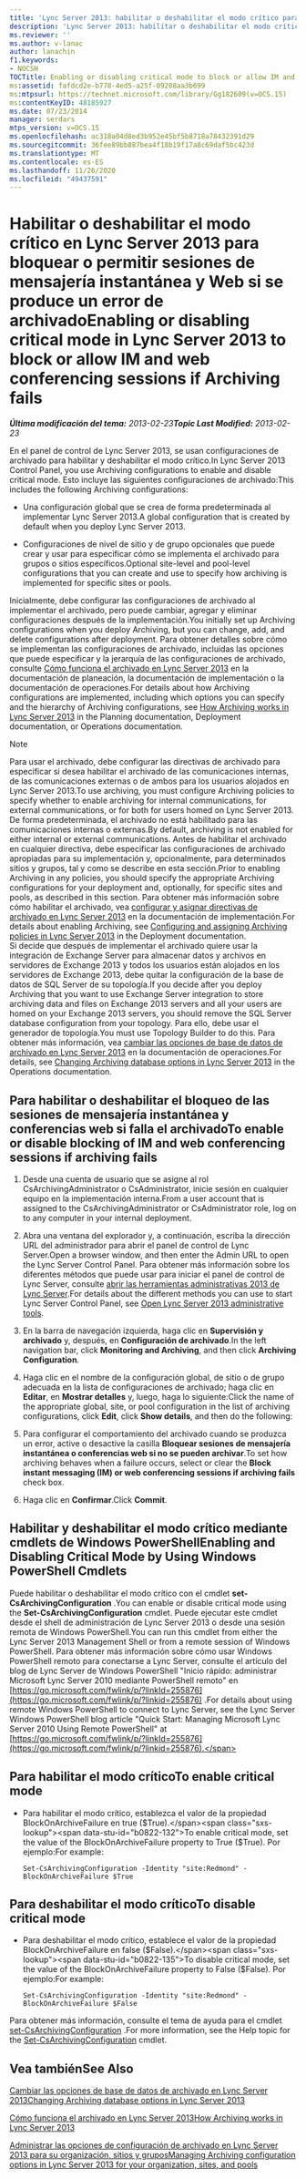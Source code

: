 ```yaml
---
title: 'Lync Server 2013: habilitar o deshabilitar el modo crítico para bloquear o permitir sesiones de mensajería instantánea y Web si se produce un error de archivado'
description: 'Lync Server 2013: habilitar o deshabilitar el modo crítico para bloquear o permitir sesiones de mensajería instantánea y Web si se produce un error de archivado.'
ms.reviewer: ''
ms.author: v-lanac
author: lanachin
f1.keywords:
- NOCSH
TOCTitle: Enabling or disabling critical mode to block or allow IM and web conferencing sessions if Archiving fails
ms:assetid: fafdcd2e-b778-4ed5-a25f-09208aa3b699
ms:mtpsurl: https://technet.microsoft.com/library/Gg182609(v=OCS.15)
ms:contentKeyID: 48185927
ms.date: 07/23/2014
manager: serdars
mtps_version: v=OCS.15
ms.openlocfilehash: ac318a04d8ed3b952e45bf5b8718a78432391d29
ms.sourcegitcommit: 36fee89bb887bea4f18b19f17a8c69daf5bc423d
ms.translationtype: MT
ms.contentlocale: es-ES
ms.lasthandoff: 11/26/2020
ms.locfileid: "49437591"
---
```

# <a name="enabling-or-disabling-critical-mode-in-lync-server-2013-to-block-or-allow-im-and-web-conferencing-sessions-if-archiving-fails"></a><span data-ttu-id="b0822-103">Habilitar o deshabilitar el modo crítico en Lync Server 2013 para bloquear o permitir sesiones de mensajería instantánea y Web si se produce un error de archivado</span><span class="sxs-lookup"><span data-stu-id="b0822-103">Enabling or disabling critical mode in Lync Server 2013 to block or allow IM and web conferencing sessions if Archiving fails</span></span>

<div data-xmlns="http://www.w3.org/1999/xhtml">

<div class="topic" data-xmlns="http://www.w3.org/1999/xhtml" data-msxsl="urn:schemas-microsoft-com:xslt" data-cs="https://msdn.microsoft.com/">

<div data-asp="https://msdn2.microsoft.com/asp">



</div>

<div id="mainSection">

<div id="mainBody"><span data-ttu-id="b0822-104">

<span> </span></span><span class="sxs-lookup"><span data-stu-id="b0822-104">

<span> </span></span></span>

<span data-ttu-id="b0822-105">_**Última modificación del tema:** 2013-02-23_</span><span class="sxs-lookup"><span data-stu-id="b0822-105">_**Topic Last Modified:** 2013-02-23_</span></span>

<span data-ttu-id="b0822-106">En el panel de control de Lync Server 2013, se usan configuraciones de archivado para habilitar y deshabilitar el modo crítico.</span><span class="sxs-lookup"><span data-stu-id="b0822-106">In Lync Server 2013 Control Panel, you use Archiving configurations to enable and disable critical mode.</span></span> <span data-ttu-id="b0822-107">Esto incluye las siguientes configuraciones de archivado:</span><span class="sxs-lookup"><span data-stu-id="b0822-107">This includes the following Archiving configurations:</span></span>

  - <span data-ttu-id="b0822-108">Una configuración global que se crea de forma predeterminada al implementar Lync Server 2013.</span><span class="sxs-lookup"><span data-stu-id="b0822-108">A global configuration that is created by default when you deploy Lync Server 2013.</span></span>

  - <span data-ttu-id="b0822-109">Configuraciones de nivel de sitio y de grupo opcionales que puede crear y usar para especificar cómo se implementa el archivado para grupos o sitios específicos.</span><span class="sxs-lookup"><span data-stu-id="b0822-109">Optional site-level and pool-level configurations that you can create and use to specify how archiving is implemented for specific sites or pools.</span></span>

<span data-ttu-id="b0822-110">Inicialmente, debe configurar las configuraciones de archivado al implementar el archivado, pero puede cambiar, agregar y eliminar configuraciones después de la implementación.</span><span class="sxs-lookup"><span data-stu-id="b0822-110">You initially set up Archiving configurations when you deploy Archiving, but you can change, add, and delete configurations after deployment.</span></span> <span data-ttu-id="b0822-111">Para obtener detalles sobre cómo se implementan las configuraciones de archivado, incluidas las opciones que puede especificar y la jerarquía de las configuraciones de archivado, consulte [Cómo funciona el archivado en Lync Server 2013](lync-server-2013-how-archiving-works.md) en la documentación de planeación, la documentación de implementación o la documentación de operaciones.</span><span class="sxs-lookup"><span data-stu-id="b0822-111">For details about how Archiving configurations are implemented, including which options you can specify and the hierarchy of Archiving configurations, see [How Archiving works in Lync Server 2013](lync-server-2013-how-archiving-works.md) in the Planning documentation, Deployment documentation, or Operations documentation.</span></span>

<div>


> [!NOTE]  
> <span data-ttu-id="b0822-112">Para usar el archivado, debe configurar las directivas de archivado para especificar si desea habilitar el archivado de las comunicaciones internas, de las comunicaciones externas o de ambos para los usuarios alojados en Lync Server 2013.</span><span class="sxs-lookup"><span data-stu-id="b0822-112">To use archiving, you must configure Archiving policies to specify whether to enable archiving for internal communications, for external communications, or for both for users homed on Lync Server 2013.</span></span> <span data-ttu-id="b0822-113">De forma predeterminada, el archivado no está habilitado para las comunicaciones internas o externas.</span><span class="sxs-lookup"><span data-stu-id="b0822-113">By default, archiving is not enabled for either internal or external communications.</span></span> <span data-ttu-id="b0822-114">Antes de habilitar el archivado en cualquier directiva, debe especificar las configuraciones de archivado apropiadas para su implementación y, opcionalmente, para determinados sitios y grupos, tal y como se describe en esta sección.</span><span class="sxs-lookup"><span data-stu-id="b0822-114">Prior to enabling Archiving in any policies, you should specify the appropriate Archiving configurations for your deployment and, optionally, for specific sites and pools, as described in this section.</span></span> <span data-ttu-id="b0822-115">Para obtener más información sobre cómo habilitar el archivado, vea <A href="lync-server-2013-configuring-and-assigning-archiving-policies.md">configurar y asignar directivas de archivado en Lync Server 2013</A> en la documentación de implementación.</span><span class="sxs-lookup"><span data-stu-id="b0822-115">For details about enabling Archiving, see <A href="lync-server-2013-configuring-and-assigning-archiving-policies.md">Configuring and assigning Archiving policies in Lync Server 2013</A> in the Deployment documentation.</span></span><BR><span data-ttu-id="b0822-116">Si decide que después de implementar el archivado quiere usar la integración de Exchange Server para almacenar datos y archivos en servidores de Exchange 2013 y todos los usuarios están alojados en los servidores de Exchange 2013, debe quitar la configuración de la base de datos de SQL Server de su topología.</span><span class="sxs-lookup"><span data-stu-id="b0822-116">If you decide after you deploy Archiving that you want to use Exchange Server integration to store archiving data and files on Exchange 2013 servers and all your users are homed on your Exchange 2013 servers, you should remove the SQL Server database configuration from your topology.</span></span> <span data-ttu-id="b0822-117">Para ello, debe usar el generador de topología.</span><span class="sxs-lookup"><span data-stu-id="b0822-117">You must use Topology Builder to do this.</span></span> <span data-ttu-id="b0822-118">Para obtener más información, vea <A href="lync-server-2013-changing-archiving-database-options.md">cambiar las opciones de base de datos de archivado en Lync Server 2013</A> en la documentación de operaciones.</span><span class="sxs-lookup"><span data-stu-id="b0822-118">For details, see <A href="lync-server-2013-changing-archiving-database-options.md">Changing Archiving database options in Lync Server 2013</A> in the Operations documentation.</span></span>



</div>

<div>

## <a name="to-enable-or-disable-blocking-of-im-and-web-conferencing-sessions-if-archiving-fails"></a><span data-ttu-id="b0822-119">Para habilitar o deshabilitar el bloqueo de las sesiones de mensajería instantánea y conferencias web si falla el archivado</span><span class="sxs-lookup"><span data-stu-id="b0822-119">To enable or disable blocking of IM and web conferencing sessions if archiving fails</span></span>

1.  <span data-ttu-id="b0822-120">Desde una cuenta de usuario que se asigne al rol CsArchivingAdministrator o CsAdministrator, inicie sesión en cualquier equipo en la implementación interna.</span><span class="sxs-lookup"><span data-stu-id="b0822-120">From a user account that is assigned to the CsArchivingAdministrator or CsAdministrator role, log on to any computer in your internal deployment.</span></span>

2.  <span data-ttu-id="b0822-121">Abra una ventana del explorador y, a continuación, escriba la dirección URL del administrador para abrir el panel de control de Lync Server.</span><span class="sxs-lookup"><span data-stu-id="b0822-121">Open a browser window, and then enter the Admin URL to open the Lync Server Control Panel.</span></span> <span data-ttu-id="b0822-122">Para obtener más información sobre los diferentes métodos que puede usar para iniciar el panel de control de Lync Server, consulte [abrir las herramientas administrativas 2013 de Lync Server](lync-server-2013-open-lync-server-administrative-tools.md).</span><span class="sxs-lookup"><span data-stu-id="b0822-122">For details about the different methods you can use to start Lync Server Control Panel, see [Open Lync Server 2013 administrative tools](lync-server-2013-open-lync-server-administrative-tools.md).</span></span>

3.  <span data-ttu-id="b0822-123">En la barra de navegación izquierda, haga clic en **Supervisión y archivado** y, después, en **Configuración de archivado**.</span><span class="sxs-lookup"><span data-stu-id="b0822-123">In the left navigation bar, click **Monitoring and Archiving**, and then click **Archiving Configuration**.</span></span>

4.  <span data-ttu-id="b0822-124">Haga clic en el nombre de la configuración global, de sitio o de grupo adecuada en la lista de configuraciones de archivado; haga clic en **Editar**, en **Mostrar detalles** y, luego, haga lo siguiente:</span><span class="sxs-lookup"><span data-stu-id="b0822-124">Click the name of the appropriate global, site, or pool configuration in the list of archiving configurations, click **Edit**, click **Show details**, and then do the following:</span></span>

5.  <span data-ttu-id="b0822-125">Para configurar el comportamiento del archivado cuando se produzca un error, active o desactive la casilla **Bloquear sesiones de mensajería instantánea o conferencias web si no se pueden archivar**.</span><span class="sxs-lookup"><span data-stu-id="b0822-125">To set how archiving behaves when a failure occurs, select or clear the **Block instant messaging (IM) or web conferencing sessions if archiving fails** check box.</span></span>

6.  <span data-ttu-id="b0822-126">Haga clic en **Confirmar**.</span><span class="sxs-lookup"><span data-stu-id="b0822-126">Click **Commit**.</span></span>

</div>

<div>

## <a name="enabling-and-disabling-critical-mode-by-using-windows-powershell-cmdlets"></a><span data-ttu-id="b0822-127">Habilitar y deshabilitar el modo crítico mediante cmdlets de Windows PowerShell</span><span class="sxs-lookup"><span data-stu-id="b0822-127">Enabling and Disabling Critical Mode by Using Windows PowerShell Cmdlets</span></span>

<span data-ttu-id="b0822-128">Puede habilitar o deshabilitar el modo crítico con el cmdlet **set-CsArchivingConfiguration** .</span><span class="sxs-lookup"><span data-stu-id="b0822-128">You can enable or disable critical mode using the **Set-CsArchivingConfiguration** cmdlet.</span></span> <span data-ttu-id="b0822-129">Puede ejecutar este cmdlet desde el shell de administración de Lync Server 2013 o desde una sesión remota de Windows PowerShell.</span><span class="sxs-lookup"><span data-stu-id="b0822-129">You can run this cmdlet from either the Lync Server 2013 Management Shell or from a remote session of Windows PowerShell.</span></span> <span data-ttu-id="b0822-130">Para obtener más información sobre cómo usar Windows PowerShell remoto para conectarse a Lync Server, consulte el artículo del blog de Lync Server de Windows PowerShell "Inicio rápido: administrar Microsoft Lync Server 2010 mediante PowerShell remoto" en [https://go.microsoft.com/fwlink/p/?linkId=255876](https://go.microsoft.com/fwlink/p/?linkid=255876) .</span><span class="sxs-lookup"><span data-stu-id="b0822-130">For details about using remote Windows PowerShell to connect to Lync Server, see the Lync Server Windows PowerShell blog article "Quick Start: Managing Microsoft Lync Server 2010 Using Remote PowerShell" at [https://go.microsoft.com/fwlink/p/?linkId=255876](https://go.microsoft.com/fwlink/p/?linkid=255876).</span></span>

<div>

## <a name="to-enable-critical-mode"></a><span data-ttu-id="b0822-131">Para habilitar el modo crítico</span><span class="sxs-lookup"><span data-stu-id="b0822-131">To enable critical mode</span></span>

  - <span data-ttu-id="b0822-132">Para habilitar el modo crítico, establezca el valor de la propiedad BlockOnArchiveFailure en true ($True).</span><span class="sxs-lookup"><span data-stu-id="b0822-132">To enable critical mode, set the value of the BlockOnArchiveFailure property to True ($True).</span></span> <span data-ttu-id="b0822-133">Por ejemplo:</span><span class="sxs-lookup"><span data-stu-id="b0822-133">For example:</span></span>
    
        Set-CsArchivingConfiguration -Identity "site:Redmond" -BlockOnArchiveFailure $True

</div>

<div>

## <a name="to-disable-critical-mode"></a><span data-ttu-id="b0822-134">Para deshabilitar el modo crítico</span><span class="sxs-lookup"><span data-stu-id="b0822-134">To disable critical mode</span></span>

  - <span data-ttu-id="b0822-135">Para deshabilitar el modo crítico, establece el valor de la propiedad BlockOnArchiveFailure en false ($False).</span><span class="sxs-lookup"><span data-stu-id="b0822-135">To disable critical mode, set the value of the BlockOnArchiveFailure property to False ($False).</span></span> <span data-ttu-id="b0822-136">Por ejemplo:</span><span class="sxs-lookup"><span data-stu-id="b0822-136">For example:</span></span>
    
        Set-CsArchivingConfiguration -Identity "site:Redmond" -BlockOnArchiveFailure $False

</div>

<span data-ttu-id="b0822-137">Para obtener más información, consulte el tema de ayuda para el cmdlet [set-CsArchivingConfiguration](https://docs.microsoft.com/powershell/module/skype/Set-CsArchivingConfiguration) .</span><span class="sxs-lookup"><span data-stu-id="b0822-137">For more information, see the Help topic for the [Set-CsArchivingConfiguration](https://docs.microsoft.com/powershell/module/skype/Set-CsArchivingConfiguration) cmdlet.</span></span>

</div>

<div>

## <a name="see-also"></a><span data-ttu-id="b0822-138">Vea también</span><span class="sxs-lookup"><span data-stu-id="b0822-138">See Also</span></span>


[<span data-ttu-id="b0822-139">Cambiar las opciones de base de datos de archivado en Lync Server 2013</span><span class="sxs-lookup"><span data-stu-id="b0822-139">Changing Archiving database options in Lync Server 2013</span></span>](lync-server-2013-changing-archiving-database-options.md)  


[<span data-ttu-id="b0822-140">Cómo funciona el archivado en Lync Server 2013</span><span class="sxs-lookup"><span data-stu-id="b0822-140">How Archiving works in Lync Server 2013</span></span>](lync-server-2013-how-archiving-works.md)  


[<span data-ttu-id="b0822-141">Administrar las opciones de configuración de archivado en Lync Server 2013 para su organización, sitios y grupos</span><span class="sxs-lookup"><span data-stu-id="b0822-141">Managing Archiving configuration options in Lync Server 2013 for your organization, sites, and pools</span></span>](lync-server-2013-managing-archiving-configuration-options-for-your-organization-sites-and-pools.md)  
  

<span data-ttu-id="b0822-142"></div>

</div>

<span> </span>

</div>

</div>

</span><span class="sxs-lookup"><span data-stu-id="b0822-142"></div>

</div>

<span> </span>

</div>

</div>

</span></span></div>

